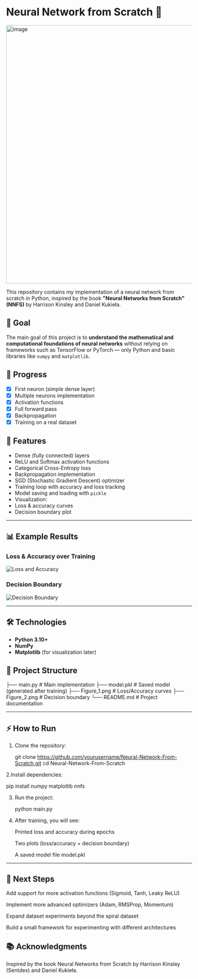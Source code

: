 # Neural Network from Scratch 🧠

<img width="1400" height="700" alt="image" src="https://github.com/user-attachments/assets/9b953978-e219-4e23-b07e-cb55016f96f2" />

This repository contains my implementation of a neural network from scratch in Python, inspired by the book **"Neural Networks from Scratch" (NNFS)** by Harrison Kinsley and Daniel Kukieła.

## 📌 Goal
The main goal of this project is to **understand the mathematical and computational foundations of neural networks** without relying on frameworks such as TensorFlow or PyTorch — only Python and basic libraries like `numpy` and `matplotlib`.

## 🚀 Progress
- [x] First neuron (simple dense layer)  
- [x] Multiple neurons implementation  
- [x] Activation functions  
- [x] Full forward pass  
- [x] Backpropagation  
- [x] Training on a real dataset  

## 🚀 Features
- Dense (fully connected) layers
- ReLU and Softmax activation functions
- Categorical Cross-Entropy loss
- Backpropagation implementation
- SGD (Stochastic Gradient Descent) optimizer
- Training loop with accuracy and loss tracking
- Model saving and loading with `pickle`
- Visualization:
 - Loss & accuracy curves
 - Decision boundary plot
---

## 📊 Example Results

### Loss & Accuracy over Training
![Loss and Accuracy](Figure_1.png)

### Decision Boundary
![Decision Boundary](Figure_2.png)

---

## 🛠️ Technologies
- **Python 3.10+**
- **NumPy**
- **Matplotlib** (for visualization later)

## 📂 Project Structure

├── main.py # Main implementation
├── model.pkl # Saved model (generated after training)
├── Figure_1.png # Loss/Accuracy curves
├── Figure_2.png # Decision boundary
└── README.md # Project documentation

---

## ⚡ How to Run

1. Clone the repository:

   git clone https://github.com/yourusername/Neural-Network-From-Scratch.git
   cd Neural-Network-From-Scratch


2.Install dependencies: 

   pip install numpy matplotlib nnfs

3. Run the project:

   python main.py

4. After training, you will see:

   Printed loss and accuracy during epochs

   Two plots (loss/accuracy + decision boundary)

   A saved model file model.pkl

---

## 🎯 Next Steps

Add support for more activation functions (Sigmoid, Tanh, Leaky ReLU)

Implement more advanced optimizers (Adam, RMSProp, Momentum)

Expand dataset experiments beyond the spiral dataset

Build a small framework for experimenting with different architectures


## 📚 Acknowledgments

Inspired by the book Neural Networks from Scratch
 by Harrison Kinsley (Sentdex) and Daniel Kukieła.
